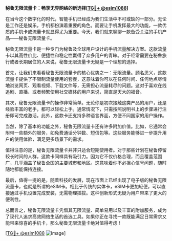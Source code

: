 **秘鲁无限流量卡：畅享无界网络的新选择[[TG💪+ @esim1088](https://t.me/s/esim1088)]**

在当今这个数字化的时代，智能手机已经成为我们生活中不可或缺的一部分。无论是工作还是娱乐，手机都扮演着重要的角色。而要让手机发挥最大的功能，一款优质的手机卡或流量卡就显得尤为重要。今天，我们就来聊聊一款备受关注的手机产品——秘鲁无限流量卡。

秘鲁无限流量卡是一种专门为秘鲁及全球用户设计的手机流量解决方案。这款流量卡以其高性价比、便捷性和稳定性赢得了众多用户的青睐。对于经常需要在秘鲁旅行或者长期居住的人来说，秘鲁无限流量卡无疑是一个理想的选择。

首先，让我们来看看秘鲁无限流量卡的核心优势之一：无限流量。顾名思义，这款流量卡提供了不限制流量使用的套餐，这意味着你可以在任何时间、任何地点尽情地浏览网页、观看视频、下载文件等，无需担心流量耗尽的问题。这对于喜欢在线追剧、直播、或者频繁使用社交媒体的用户来说，简直是天大的福音。

其次，秘鲁无限流量卡的操作非常简单。无论你是初次接触这类产品的用户，还是经验丰富的老手，都可以轻松上手。通常情况下，只需按照说明书上的步骤进行注册即可完成激活。此外，这款卡还支持多种语言界面，方便不同国家的用户操作。

当然，除了基本的功能之外，秘鲁无限流量卡还有许多附加价值。比如，它通常会附带一些额外的服务，如免费通话分钟数、短信包等。这些服务能够进一步提升用户的使用体验，满足更多场景下的需求。

值得注意的是，秘鲁无限流量卡并非只适合短期使用者。对于那些计划在秘鲁停留较长时间的人群，这款卡同样具有吸引力。因为它不仅价格合理，而且覆盖范围广，几乎涵盖了秘鲁全国的主要城市和地区。这意味着你不必担心信号问题，随时随地都能保持连接。

最后，值得一提的是，随着科技的发展，现在市面上已经出现了电子版的秘鲁无限流量卡，也就是所谓的eSIM卡。相比于传统的实体卡，eSIM卡更加轻便，可以直接通过手机设置完成安装，无需物理插拔。这种创新形式无疑为用户带来了更大的便利性。

总而言之，秘鲁无限流量卡凭借其无限流量、简单易用以及丰富的附加服务，成为了现代人追求高效网络生活的首选工具。如果你正在寻找一款既能满足日常需求又能带来惊喜的手机卡，那么秘鲁无限流量卡绝对值得考虑！

[[TG💪+ @esim1088](https://t.me/s/esim1088) ![Image](https://i.postimg.cc/4NQfJmqS/Snipaste-2025-05-13-00-14-12.png)]